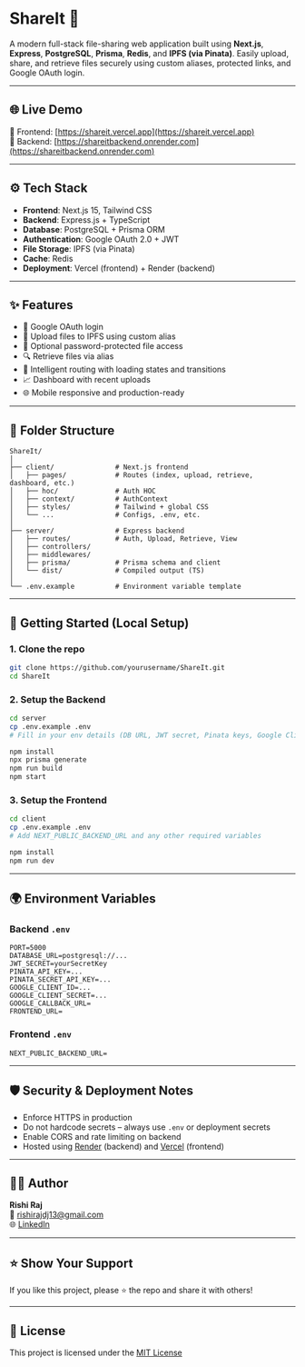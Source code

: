 # ShareIt 🚀

A modern full-stack file-sharing web application built using **Next.js**, **Express**, **PostgreSQL**, **Prisma**, **Redis**, and **IPFS (via Pinata)**. Easily upload, share, and retrieve files securely using custom aliases, protected links, and Google OAuth login.

---

## 🌐 Live Demo

🔗 Frontend: [https://shareit.vercel.app](https://shareit.vercel.app)  
🔗 Backend: [https://shareitbackend.onrender.com](https://shareitbackend.onrender.com)

---

## ⚙️ Tech Stack

- **Frontend**: Next.js 15, Tailwind CSS  
- **Backend**: Express.js + TypeScript  
- **Database**: PostgreSQL + Prisma ORM  
- **Authentication**: Google OAuth 2.0 + JWT  
- **File Storage**: IPFS (via Pinata)  
- **Cache**: Redis  
- **Deployment**: Vercel (frontend) + Render (backend)  

---

## ✨ Features

- 🔐 Google OAuth login  
- 📂 Upload files to IPFS using custom alias  
- 🔑 Optional password-protected file access  
- 🔍 Retrieve files via alias  
- 🧠 Intelligent routing with loading states and transitions  
- 📈 Dashboard with recent uploads  
- 🌐 Mobile responsive and production-ready  

---

## 📁 Folder Structure

```
ShareIt/
│
├── client/               # Next.js frontend
│   ├── pages/            # Routes (index, upload, retrieve, dashboard, etc.)
│   ├── hoc/              # Auth HOC
│   ├── context/          # AuthContext
│   ├── styles/           # Tailwind + global CSS
│   └── ...               # Configs, .env, etc.
│
├── server/               # Express backend
│   ├── routes/           # Auth, Upload, Retrieve, View
│   ├── controllers/
│   ├── middlewares/
│   ├── prisma/           # Prisma schema and client
│   └── dist/             # Compiled output (TS)
│
└── .env.example          # Environment variable template
```

---

## 🚀 Getting Started (Local Setup)

### 1. Clone the repo

```bash
git clone https://github.com/yourusername/ShareIt.git
cd ShareIt
```

### 2. Setup the Backend

```bash
cd server
cp .env.example .env
# Fill in your env details (DB URL, JWT secret, Pinata keys, Google Client ID/Secret)

npm install
npx prisma generate
npm run build
npm start
```

### 3. Setup the Frontend

```bash
cd client
cp .env.example .env
# Add NEXT_PUBLIC_BACKEND_URL and any other required variables

npm install
npm run dev
```

---

## 🌍 Environment Variables

### Backend `.env`

```env
PORT=5000
DATABASE_URL=postgresql://...
JWT_SECRET=yourSecretKey
PINATA_API_KEY=...
PINATA_SECRET_API_KEY=...
GOOGLE_CLIENT_ID=...
GOOGLE_CLIENT_SECRET=...
GOOGLE_CALLBACK_URL=
FRONTEND_URL=
```

### Frontend `.env`

```env
NEXT_PUBLIC_BACKEND_URL=
```

---

## 🛡️ Security & Deployment Notes

- Enforce HTTPS in production  
- Do not hardcode secrets – always use `.env` or deployment secrets  
- Enable CORS and rate limiting on backend  
- Hosted using [Render](https://render.com) (backend) and [Vercel](https://vercel.com) (frontend)  

---

## 🧑‍💻 Author

**Rishi Raj**  
📧 rishirajdj13@gmail.com  
🌐 [LinkedIn](https://linkedin.com/in/brishiraj)

---

## ⭐️ Show Your Support

If you like this project, please ⭐ the repo and share it with others!

---

## 📜 License

This project is licensed under the [MIT License](LICENSE)
